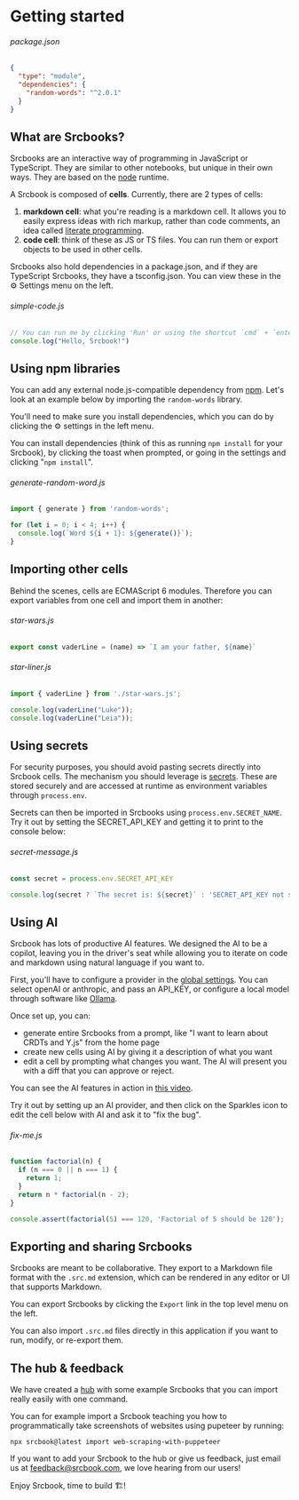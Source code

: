 <!-- srcbook:{"language":"javascript"} -->

# Getting started

###### package.json

```json
{
  "type": "module",
  "dependencies": {
    "random-words": "^2.0.1"
  }
}

```

## What are Srcbooks?

Srcbooks are an interactive way of programming in JavaScript or TypeScript. They are similar to other notebooks, but unique in their own ways.
They are based on the [node](https://nodejs.org/en) runtime.

A Srcbook is composed of **cells**. Currently, there are 2 types of cells:
 1. **markdown cell**: what you're reading is a markdown cell. It allows you to easily express ideas with rich markup, rather than code comments, an idea called [literate programming](https://en.wikipedia.org/wiki/Literate_programming).
 2. **code cell**: think of these as JS or TS files. You can run them or export objects to be used in other cells.

Srcbooks also hold dependencies in a package.json, and if they are TypeScript Srcbooks, they have a tsconfig.json. You can view these in the ⚙️ Settings menu on the left.

###### simple-code.js

```javascript
// You can run me by clicking 'Run' or using the shortcut `cmd` + `enter`.
console.log("Hello, Srcbook!")
```

## Using npm libraries

You can add any external node.js-compatible dependency from [npm](https://www.npmjs.com/). Let's look at an example below by importing the `random-words` library.

You'll need to make sure you install dependencies, which you can do by clicking the ⚙️ settings in the left menu.

You can install dependencies (think of this as running `npm install` for your Srcbook), by clicking the toast when prompted, or going in the settings and clicking "`npm install`".

###### generate-random-word.js

```javascript
import { generate } from 'random-words';

for (let i = 0; i < 4; i++) {
  console.log(`Word ${i + 1}: ${generate()}`);
}
```

## Importing other cells

Behind the scenes, cells are ECMAScript 6 modules. Therefore you can export variables from one cell and import them in another:

###### star-wars.js

```javascript
export const vaderLine = (name) => `I am your father, ${name}`
```

###### star-liner.js

```javascript
import { vaderLine } from './star-wars.js';

console.log(vaderLine("Luke"));
console.log(vaderLine("Leia"));
```

## Using secrets

For security purposes, you should avoid pasting secrets directly into Srcbook cells. The mechanism you should leverage is [secrets](/secrets). These are stored securely and are accessed at runtime as environment variables through `process.env`.

Secrets can then be imported in Srcbooks using `process.env.SECRET_NAME`. Try it out by setting the SECRET_API_KEY and getting it to print to the console below:

###### secret-message.js

```javascript
const secret = process.env.SECRET_API_KEY

console.log(secret ? `The secret is: ${secret}` : 'SECRET_API_KEY not set')
```

## Using AI

Srcbook has lots of productive AI features. We designed the AI to be a copilot, leaving you in the driver's seat while allowing you to iterate on code and markdown using natural language if you want to.

First, you'll have to configure a provider in the [global settings](./settings). You can select openAI or anthropic, and pass an API_KEY, or configure a local model through software like [Ollama](https://ollama.com/).

Once set up, you can:
 - generate entire Srcbooks from a prompt, like "I want to learn about CRDTs and Y.js" from the home page
 - create new cells using AI by giving it a description of what you want
 - edit a cell by prompting what changes you want. The AI will present you with a diff that you can approve or reject.

You can see the AI features in action in [this video](https://www.loom.com/share/a212e1fd49a04c548c09125a96a1836f?sid=7bc506ca-fdd1-44b9-b51e-5006ae4248f4).

Try it out by setting up an AI provider, and then click on the Sparkles icon to edit the cell below with AI and ask it to "fix the bug".

###### fix-me.js

```javascript
function factorial(n) {
  if (n === 0 || n === 1) {
    return 1;
  }
  return n * factorial(n - 2);
}

console.assert(factorial(5) === 120, 'Factorial of 5 should be 120');
```

## Exporting and sharing Srcbooks

Srcbooks are meant to be collaborative. They export to a Markdown file format with the `.src.md` extension, which can be rendered in any editor or UI that supports Markdown.

You can export Srcbooks by clicking the `Export` link in the top level menu on the left.

You can also import `.src.md` files directly in this application if you want to run, modify, or re-export them.

## The hub & feedback

We have created a [hub](./https://hub.srcbook.com) with some example Srcbooks that you can import really easily with one command. 

You can for example import a Srcbook teaching you how to programmatically take screenshots of websites using pupeteer by running:
```
npx srcbook@latest import web-scraping-with-puppeteer
```

If you want to add your Srcbook to the hub or give us feedback, just email us at feedback@srcbook.com, we love hearing from our users!

Enjoy Srcbook, time to build 🏗️!
